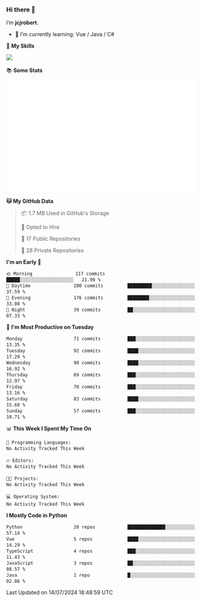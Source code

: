### Hi there 👋

I’m **jcjrobert**.

- 🌱 I’m currently learning: Vue / Java / C#

🌟 **My Skills**

![](https://img.shields.io/badge/-Python-3e74a2?style=flat-square&logo=Python&logoColor=fff)

📚 **Some Stats**

![](https://github.com/jcjrobert/github-stats/blob/master/generated/overview.svg)

<!--START_SECTION:waka-->
**🐱 My GitHub Data** 

> 📦 1.7 MB Used in GitHub's Storage 
 > 
> 💼 Opted to Hire
 > 
> 📜 17 Public Repositories 
 > 
> 🔑 28 Private Repositories 
 > 
**I'm an Early 🐤** 

```text
🌞 Morning                117 commits         █████░░░░░░░░░░░░░░░░░░░░   21.99 % 
🌆 Daytime                200 commits         █████████░░░░░░░░░░░░░░░░   37.59 % 
🌃 Evening                176 commits         ████████░░░░░░░░░░░░░░░░░   33.08 % 
🌙 Night                  39 commits          ██░░░░░░░░░░░░░░░░░░░░░░░   07.33 % 
```
📅 **I'm Most Productive on Tuesday** 

```text
Monday                   71 commits          ███░░░░░░░░░░░░░░░░░░░░░░   13.35 % 
Tuesday                  92 commits          ████░░░░░░░░░░░░░░░░░░░░░   17.29 % 
Wednesday                90 commits          ████░░░░░░░░░░░░░░░░░░░░░   16.92 % 
Thursday                 69 commits          ███░░░░░░░░░░░░░░░░░░░░░░   12.97 % 
Friday                   70 commits          ███░░░░░░░░░░░░░░░░░░░░░░   13.16 % 
Saturday                 83 commits          ████░░░░░░░░░░░░░░░░░░░░░   15.60 % 
Sunday                   57 commits          ███░░░░░░░░░░░░░░░░░░░░░░   10.71 % 
```


📊 **This Week I Spent My Time On** 

```text
💬 Programming Languages: 
No Activity Tracked This Week

🔥 Editors: 
No Activity Tracked This Week

🐱‍💻 Projects: 
No Activity Tracked This Week

💻 Operating System: 
No Activity Tracked This Week
```

**I Mostly Code in Python** 

```text
Python                   20 repos            ██████████████░░░░░░░░░░░   57.14 % 
Vue                      5 repos             ████░░░░░░░░░░░░░░░░░░░░░   14.29 % 
TypeScript               4 repos             ███░░░░░░░░░░░░░░░░░░░░░░   11.43 % 
JavaScript               3 repos             ██░░░░░░░░░░░░░░░░░░░░░░░   08.57 % 
Java                     1 repo              █░░░░░░░░░░░░░░░░░░░░░░░░   02.86 % 
```




 Last Updated on 14/07/2024 18:48:59 UTC
<!--END_SECTION:waka-->

